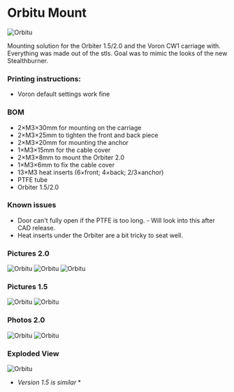 # **Orbitu Mount**

![Orbitu](Pictures/Orbitu-mounted-1.jpg)

Mounting solution for the Orbiter 1.5/2.0 and the Voron CW1 carriage with. Everything was made out of the stls.
Goal was to mimic the looks of the new Stealthburner.

### **Printing instructions:**
- Voron default settings work fine

### **BOM**
- 2×M3×30mm for mounting on the carriage
- 2×M3×25mm to tighten the front and back piece
- 2×M3×20mm for mounting the anchor
- 1×M3×15mm for the cable cover
- 2×M3×8mm to mount the Orbiter 2.0
- 1×M3×6mm to fix the cable cover
- 13×M3 heat inserts (6×front; 4×back; 2/3×anchor)
- PTFE tube
- Orbiter 1.5/2.0 

### **Known issues**
- Door can't fully open if the PTFE is too long. - Will look into this after CAD release.
- Heat inserts under the Orbiter are a bit tricky to seat well.

### **Pictures 2.0**
![Orbitu](Pictures/Orbitu_3.png)
![Orbitu](Pictures/Orbitu_4.png)
![Orbitu](Pictures/Orbitu_1.png)

### **Pictures 1.5**
![Orbitu](Pictures/Orbitu1.5_1.png)
![Orbitu](Pictures/Orbitu1.5_2.png)

### **Photos 2.0**
![Orbitu](Pictures/Orbitu-assembled-1.jpg)
![Orbitu](Pictures/Orbitu-assembled-2.jpg)

### **Exploded View**

![Orbitu](Pictures/Orbitu_exploded_view.png)
* *Version 1.5 is similar* *
